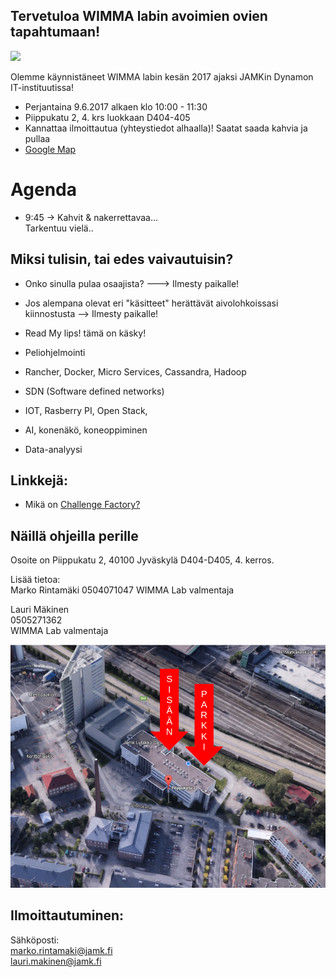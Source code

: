 ## Tervetuloa WIMMA labin avoimien ovien tapahtumaan!

![](https://openclipart.org/image/300px/svg_to_png/278749/Vault.png&disposition=attachment)

Olemme käynnistäneet WIMMA labin kesän 2017 ajaksi JAMKin Dynamon IT-instituutissa!

* Perjantaina 9.6.2017 alkaen klo 10:00 - 11:30
* Piippukatu 2, 4. krs luokkaan D404-405
* Kannattaa ilmoittautua (yhteystiedot alhaalla)! Saatat saada kahvia ja pullaa
* [Google Map](https://www.google.fi/maps/place/Jyv%C3%A4skyl%C3%A4n+Ammattikorkeakoulu+Oy/@62.2416303,25.7598717,18.75z/data=!4m5!3m4!1s0x0000000000000000:0x75aa55a81cd7c009!8m2!3d62.2416224!4d25.7597309?hl=en)

# Agenda

* 9:45 -> Kahvit & nakerrettavaa...  
Tarkentuu vielä..
<!--
* 9:45 -> Kahvit & nakerrettavaa...
* 10:00 JAMK's Challenge Factory 2017 -toiminnan esittely
* 10:15 Mitä ovat kesän tavoitteet ja haasteet
* 10:30 Opiskelijat kertovat eri haasteista, joita he ovat työstäneet ensimmäisen "sprintin" ajan
* 10:45 Demotaan jo toimivia ratkaisuja
* Avointa keskustelua ja verkostoitumista
-->

## Miksi tulisin, tai edes vaivautuisin?

* Onko sinulla pulaa osaajista? ---> Ilmesty paikalle!
* Jos alempana olevat eri "käsitteet" herättävät aivolohkoissasi kiinnostusta --> Ilmesty paikalle!
* Read My lips! tämä on käsky!


* Peliohjelmointi
* Rancher, Docker, Micro Services, Cassandra, Hadoop
* SDN (Software defined networks)
* IOT, Rasberry PI, Open Stack,
* AI, konenäkö, koneoppiminen
* Data-analyysi

## Linkkejä:

* Mikä on [Challenge Factory?](info-challenge-factory)

## Näillä ohjeilla perille

Osoite on Piippukatu 2, 40100 Jyväskylä
D404-D405, 4. kerros.

Lisää tietoa:  
Marko Rintamäki
0504071047
WIMMA Lab valmentaja

Lauri Mäkinen  
0505271362  
WIMMA Lab valmentaja

![Parkkiohjeet](img/piippukatu_ohjeet.png)


## Ilmoittautuminen:

Sähköposti:  
marko.rintamaki@jamk.fi  
lauri.makinen@jamk.fi
